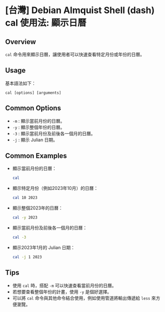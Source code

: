 # [台灣] Debian Almquist Shell (dash) cal 使用法: 顯示日曆

## Overview
`cal` 命令用來顯示日曆，讓使用者可以快速查看特定月份或年份的日曆。

## Usage
基本語法如下：
```
cal [options] [arguments]
```

## Common Options
- `-m` : 顯示當前月份的日曆。
- `-y` : 顯示整個年份的日曆。
- `-3` : 顯示當前月份及前後各一個月的日曆。
- `-j` : 顯示 Julian 日期。

## Common Examples
- 顯示當前月份的日曆：
  ```bash
  cal
  ```

- 顯示特定月份（例如2023年10月）的日曆：
  ```bash
  cal 10 2023
  ```

- 顯示整個2023年的日曆：
  ```bash
  cal -y 2023
  ```

- 顯示當前月份及前後各一個月的日曆：
  ```bash
  cal -3
  ```

- 顯示2023年1月的 Julian 日期：
  ```bash
  cal -j 1 2023
  ```

## Tips
- 使用 `cal` 時，搭配 `-m` 可以快速查看當前月份的日曆。
- 若想要查看整個年份的計畫，使用 `-y` 是個好選擇。
- 可以將 `cal` 命令與其他命令結合使用，例如使用管道將輸出傳遞給 `less` 來方便瀏覽。